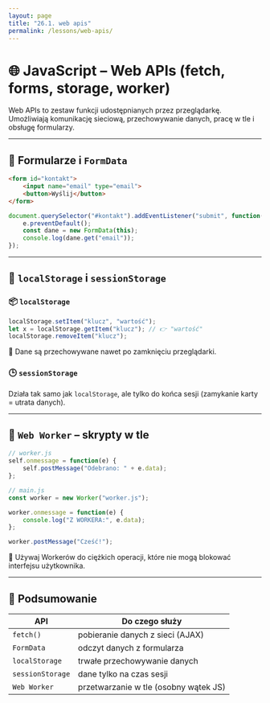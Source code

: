 ```yaml
---
layout: page
title: "26.1. web apis"
permalink: /lessons/web-apis/
---
```


# 🌐 JavaScript – Web APIs (fetch, forms, storage, worker)

Web APIs to zestaw funkcji udostępnianych przez przeglądarkę. Umożliwiają komunikację sieciową, przechowywanie danych, pracę w tle i obsługę formularzy.

---


## 🔹 Formularze i `FormData`

```html
<form id="kontakt">
    <input name="email" type="email">
    <button>Wyślij</button>
</form>
```

```js
document.querySelector("#kontakt").addEventListener("submit", function(e) {
    e.preventDefault();
    const dane = new FormData(this);
    console.log(dane.get("email"));
});
```

---

## 🔹 `localStorage` i `sessionStorage`

### 📦 `localStorage`

```js
localStorage.setItem("klucz", "wartość");
let x = localStorage.getItem("klucz"); // 👉 "wartość"
localStorage.removeItem("klucz");
```

📌 Dane są przechowywane nawet po zamknięciu przeglądarki.

### 🕒 `sessionStorage`

Działa tak samo jak `localStorage`, ale tylko do końca sesji (zamykanie karty = utrata danych).

---

## 🔹 `Web Worker` – skrypty w tle

```js
// worker.js
self.onmessage = function(e) {
    self.postMessage("Odebrano: " + e.data);
};
```

```js
// main.js
const worker = new Worker("worker.js");

worker.onmessage = function(e) {
    console.log("Z WORKERA:", e.data);
};

worker.postMessage("Cześć!");
```

📌 Używaj Workerów do ciężkich operacji, które nie mogą blokować interfejsu użytkownika.

---

## 🧠 Podsumowanie

| API             | Do czego służy                              |
|------------------|---------------------------------------------|
| `fetch()`        | pobieranie danych z sieci (AJAX)           |
| `FormData`       | odczyt danych z formularza                 |
| `localStorage`   | trwałe przechowywanie danych               |
| `sessionStorage` | dane tylko na czas sesji                   |
| `Web Worker`     | przetwarzanie w tle (osobny wątek JS)      |
